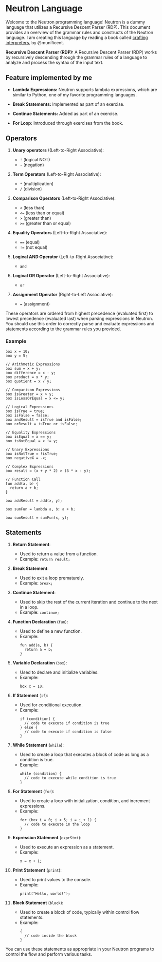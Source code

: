 # Neutron Language

Welcome to the Neutron programming language! Neutron is a dummy language that utilizes a Recursive Descent Parser (RDP). This document provides an overview of the grammar rules and constructs of the Neutron language. I am creating this language by reading a book called [crafting interpreters.](https://www.craftinginterpreters.com/) by @munificent.

**Recursive Descent Parser (RDP):** A Recursive Descent Parser (RDP) works by recursively descending through the grammar rules of a language to analyze and process the syntax of the input text.

## Feature implemented by me

- **Lambda Expressions:** Neutron supports lambda expressions, which are similar to Python, one of my favorite programming languages.

- **Break Statements:** Implemented as part of an exercise.

- **Continue Statements:** Added as part of an exercise.

- **For Loop:** Introduced through exercises from the book.

## Operators

1. **Unary operators** ((Left-to-Right Associative):
     - `!` (logical NOT)
     - `-` (negation)

2. **Term Operators** (Left-to-Right Associative):

   - `*` (multiplication)
   - `/` (division)

3. **Comparison Operators** (Left-to-Right Associative):

   - `<` (less than)
   - `<=` (less than or equal)
   - `>` (greater than)
   - `>=` (greater than or equal)

4. **Equality Operators** (Left-to-Right Associative):

   - `==` (equal)
   - `!=` (not equal)

5. **Logical AND Operator** (Left-to-Right Associative):

   - `and`

6. **Logical OR Operator** (Left-to-Right Associative):

   - `or`

7. **Assignment Operator** (Right-to-Left Associative):
   - `=` (assignment)

These operators are ordered from highest precedence (evaluated first) to lowest precedence (evaluated last) when parsing expressions in Neutron. You should use this order to correctly parse and evaluate expressions and statements according to the grammar rules you provided.

### Example

```
box x = 10;
box y = 5;

// Arithmetic Expressions
box sum = x + y;
box difference = x - y;
box product = x * y;
box quotient = x / y;

// Comparison Expressions
box isGreater = x > y;
box isLessOrEqual = x <= y;

// Logical Expressions
box isTrue = true;
box isFalse = false;
box andResult = isTrue and isFalse;
box orResult = isTrue or isFalse;

// Equality Expressions
box isEqual = x == y;
box isNotEqual = x != y;

// Unary Expressions
box isNotTrue = !isTrue;
box negativeX = -x;

// Complex Expressions
box result = (x + y * 2) > (3 * x - y);

// Function Call
fun add(a, b) {
  return a + b;
}

box addResult = add(x, y);

box sumFun = lambda a, b: a + b;

box sumResult = sumFun(x, y);
```

## Statements

1. **Return Statement**:

   - Used to return a value from a function.
   - Example: `return result;`

2. **Break Statement**:

   - Used to exit a loop prematurely.
   - Example: `break;`

3. **Continue Statement**:

   - Used to skip the rest of the current iteration and continue to the next in a loop.
   - Example: `continue;`

4. **Function Declaration** (`fun`):

   - Used to define a new function.
   - Example:
     ```neutron
     fun add(a, b) {
       return a + b;
     }
     ```

5. **Variable Declaration** (`box`):

   - Used to declare and initialize variables.
   - Example:
     ```neutron
     box x = 10;
     ```

6. **If Statement** (`if`):

   - Used for conditional execution.
   - Example:
     ```neutron
     if (condition) {
       // code to execute if condition is true
     } else {
       // code to execute if condition is false
     }
     ```

7. **While Statement** (`while`):

   - Used to create a loop that executes a block of code as long as a condition is true.
   - Example:
     ```neutron
     while (condition) {
       // code to execute while condition is true
     }
     ```

8. **For Statement** (`for`):

   - Used to create a loop with initialization, condition, and increment expressions.
   - Example:
     ```neutron
     for (box i = 0; i < 5; i = i + 1) {
       // code to execute in the loop
     }
     ```

9. **Expression Statement** (`exprStmt`):

   - Used to execute an expression as a statement.
   - Example:
     ```neutron
     x = x + 1;
     ```

10. **Print Statement** (`print`):

    - Used to print values to the console.
    - Example:
      ```neutron
      print("Hello, world!");
      ```

11. **Block Statement** (`block`):
    - Used to create a block of code, typically within control flow statements.
    - Example:
      ```neutron
      {
        // code inside the block
      }
      ```

You can use these statements as appropriate in your Neutron programs to control the flow and perform various tasks.
